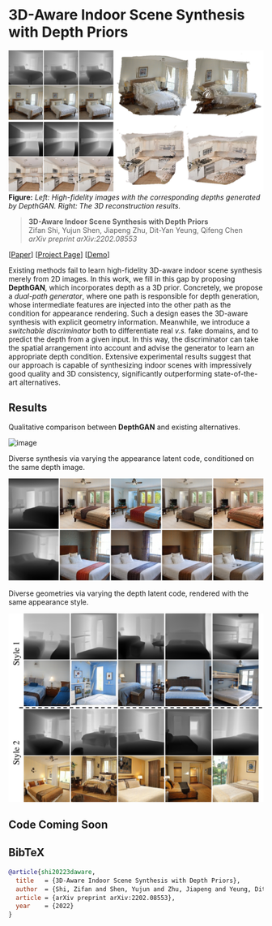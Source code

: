 # 3D-Aware Indoor Scene Synthesis with Depth Priors

![image](./docs/assets/teaser.jpg)
**Figure:** *Left: High-fidelity images with the corresponding depths generated by DepthGAN. Right: The 3D reconstruction results.*

> **3D-Aware Indoor Scene Synthesis with Depth Priors** <br>
> Zifan Shi, Yujun Shen, Jiapeng Zhu, Dit-Yan Yeung, Qifeng Chen <br>
> *arXiv preprint arXiv:2202.08553*

[[Paper](https://arxiv.org/pdf/2202.08553.pdf)]
[[Project Page](https://vivianszf.github.io/depthgan)]
[[Demo](https://youtu.be/RMmIso5Oxno)]

Existing methods fail to learn high-fidelity 3D-aware indoor scene synthesis merely from 2D images. In this work, we fill in this gap by proposing **DepthGAN**, which incorporates depth as a 3D prior. Concretely, we propose a *dual-path generator*, where one path is responsible for depth generation, whose intermediate features are injected into the other path as the condition for appearance rendering. Such a design eases the 3D-aware synthesis with explicit geometry information. Meanwhile, we introduce a *switchable discriminator* both to differentiate real *v.s.* fake domains, and to predict the depth from a given input. In this way, the discriminator can take the spatial arrangement into account and advise the generator to learn an appropriate depth condition. Extensive experimental results suggest that our approach is capable of synthesizing indoor scenes with impressively good quality and 3D consistency, significantly outperforming state-of-the-art alternatives.

## Results

Qualitative comparison between **DepthGAN** and existing alternatives.

![image](./docs/assets/result1.jpg)

Diverse synthesis via varying the appearance latent code, conditioned on the same depth image.

![image](./docs/assets/depth_fixed.jpg)

Diverse geometries via varying the depth latent code, rendered with the same appearance style.

![image](./docs/assets/appearance_fixed.jpg)

## Code Coming Soon

## BibTeX

```bibtex
@article{shi20223daware,
  title   = {3D-Aware Indoor Scene Synthesis with Depth Priors},
  author  = {Shi, Zifan and Shen, Yujun and Zhu, Jiapeng and Yeung, Dit-Yan and Chen, Qifeng},
  article = {arXiv preprint arXiv:2202.08553},
  year    = {2022}
}
```
